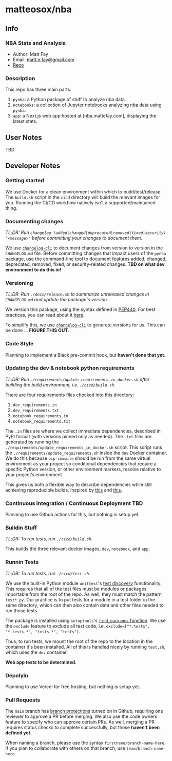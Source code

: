 # matteosox/nba

## Info

### NBA Stats and Analysis

- Author: Matt Fay
- Email: matt.e.fay@gmail.com
- [Repo](https://github.com/matteosox/nba)

### Description

This repo has three main parts:
1) `pynba`: a Python package of stuff to analyze nba data.
2) `notebooks`: a collection of Jupyter notebooks analyzing nba data using `pynba`.
3) `app`: a Next.js web app hosted at [nba.mattefay.com], displaying the latest stats.

## User Notes

TBD

## Developer Notes

### Getting started

We use Docker for a clean environment within which to build/test/release. The `build.sh` script in the `cicd` directory will build the relevant images for you. Running the CI/CD workflow natively isn't a supported/maintained thing.

### Documenting changes

_TL;DR: Run `changelog (added|changed|deprecated|removed|fixed|security) "<message>"` before committing your changes to document them._

We use [`changelog-cli`](https://github.com/mc706/changelog-cli) to document changes from version to version in the `CHANGELOG.md` file. Before committing changes that impact users of the `pynba` package, use the command-line tool to document features added, changed, deprecated, removed, fixed, or security-related changes. **TBD on what dev environment to do this in!**

### Versioning

_TL;DR: Run `./docs/release.sh` to summarize unreleased changes in `CHANGELOG.md` and update the package's version._

We version this package, using the syntax defined in [PEP440](https://www.python.org/dev/peps/pep-0440/). For best practices, you can read about it [here](https://the-hitchhikers-guide-to-packaging.readthedocs.io/en/latest/specification.html#sequence-based-scheme).

To simplify this, we use [`changelog-cli`](https://github.com/mc706/changelog-cli) to generate versions for us. This can be done ... **FIGURE THIS OUT**.

### Code Style

Planning to implement a Black pre-commit hook, but **haven't done that yet.**

### Updating the dev & notebook python requirements

_TL;DR: Run `./requirements/update_requirements_in_docker.sh` after building the build environment, i.e. `./cicd/build.sh`._

There are four requirements files checked into this directory:
1) `dev_requirements.in`
2) `dev_requirements.txt`
1) `notebook_requirements.in`
2) `notebook_requirements.txt`

The `.in` files are where we collect immediate dependencies, described in PyPI format (with versions pinned only as needed). The `.txt` files are generated by running the `./requirements/update_requirements_in_docker.sh` script. This script runs the `./requirements/update_requirements.sh` inside the `dev` Docker container. We do this because `pip-compile` should be run from the same virtual environment as your project so conditional dependencies that require a specific Python version, or other environment markers, resolve relative to your project’s environment.

This gives us both a flexible way to describe dependencies while still achieving reproducible builds. Inspired by [this](https://hynek.me/articles/python-app-deps-2018/) and [this](https://pythonspeed.com/articles/pipenv-docker/).

### Continuous Integration / Continuous Deployment TBD

Planning to use Github actions for this, but nothing is setup yet.

### Buildin Stuff

_TL;DR: To run tests, run `./cicd/build.sh`._

This builds the three relevant docker images, `dev`, `notebook`, and `app`.

### Runnin Tests

_TL;DR: To run tests, run `./cicd/test.sh`._

We use the built-in Python module `unittest`'s [test discovery](https://docs.python.org/3/library/unittest.html#test-discovery) functionality. This requires that all of the test files must be modules or packages importable from the root of the repo. As well, they must match the pattern `test*.py`. Our practice is to put tests for a module in a test folder in the same directory, which can then also contain data and other files needed to run those tests.

The package is installed using `setuptools`'s [`find_packages` function](https://setuptools.readthedocs.io/en/latest/setuptools.html#using-find-packages). We use the `exclude` feature to exclude all test code, i.e. `exclude=["*.tests", "*.tests.*", "tests.*", "tests"]`.

Thus, to run tests, we mount the root of the repo to the location in the container it's been installed. All of this is handled nicely by running `test.sh`, which uses the `dev` container.

**Web app tests to be determined.**

### Depolyin

Planning to use Vercel for free hosting, but nothing is setup yet.

### Pull Requests

The `main` branch has [branch protections](https://help.github.com/en/github/administering-a-repository/about-protected-branches) turned on in Github, requiring one reviewer to approve a PR before merging. We also use the code owners feature to specify who can approve certain PRs. As well, merging a PR requires status checks to complete successfully, but those **haven't been defined yet.**

When naming a branch, please use the syntax `firstname/branch-name-here`. If you plan to collaborate with others on that branch, use `team/branch-name-here`.
